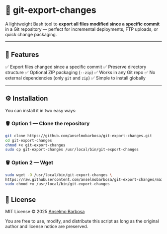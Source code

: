 # 🧩 git-export-changes

A lightweight Bash tool to **export all files modified since a specific commit** in a Git repository — perfect for incremental deployments, FTP uploads, or quick change packaging.

---

## 🚀 Features

✅ Export files changed since a specific commit
✅ Preserve directory structure
✅ Optional ZIP packaging (`--zip`)
✅ Works in any Git repo
✅ No external dependencies (only `git` and `zip`)
✅ Simple to install globally

---

## ⚙️ Installation

You can install it in two easy ways:

### 🪣 Option 1 — Clone the repository

```bash
git clone https://github.com/anselmobarbosa/git-export-changes.git
cd git-export-changes
chmod +x git-export-changes
sudo cp git-export-changes /usr/local/bin/git-export-changes
```

### 🪣 Option 2 — Wget

```bash
sudo wget -O /usr/local/bin/git-export-changes \
https://raw.githubusercontent.com/anselmobarbosa/git-export-changes/main/git-export-changes
sudo chmod +x /usr/local/bin/git-export-changes
```

## 🪪 License

MIT License © 2025 [Anselmo Barbosa](https://github.com/anselmobarbosa)

You are free to use, modify, and distribute this script as long as the original author and license notice are preserved.
